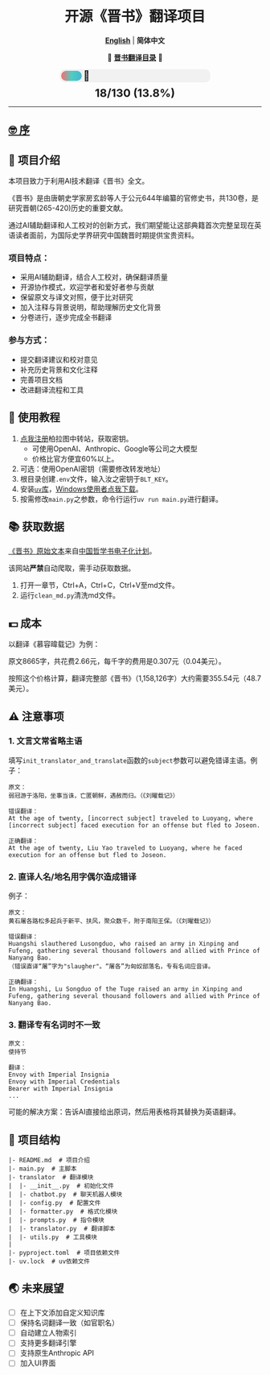 <div align="center">
<h1> 开源《晋书》翻译项目 </h1>

[**English**](docs/README_EN.md) | **简体中文**

📑 [**晋书翻译目录**](docs/contents.md) 📑

</div>

<div style="max-width: 300px; margin: 0 auto;">
  <div style="background-color: #f1f1f1; border-radius: 10px; padding: 3px; position: relative;">
    <div style="
      width: 13.8%; 
      height: 20px; 
      border-radius: 10px;
      background: linear-gradient(90deg, #ff6b6b, #4ecdc4, #45b7d1);
      animation: shimmer 2s infinite linear">
    </div>
    <div style="
      position: absolute;
      right: 80%;
      top: 50%;
      transform: translateY(-50%);
      font-size: 20px;">
      🤡
    </div>
  </div>
  <div style="text-align: center; font-size: 22px; margin-top: 8px;">
    <strong>18/130 (13.8%)</strong>
  </div>
</div>

---
## [🤓 序](docs/PROLOGUE_ZH.MD)

## 🤔 项目介绍
本项目致力于利用AI技术翻译《晋书》全文。

《晋书》是由唐朝史学家房玄龄等人于公元644年编纂的官修史书，共130卷，是研究晋朝(265-420)历史的重要文献。

通过AI辅助翻译和人工校对的创新方式，我们期望能让这部典籍首次完整呈现在英语读者面前，为国际史学界研究中国魏晋时期提供宝贵资料。

### 项目特点：

- 采用AI辅助翻译，结合人工校对，确保翻译质量
- 开源协作模式，欢迎学者和爱好者参与贡献
- 保留原文与译文对照，便于比对研究
- 加入注释与背景说明，帮助理解历史文化背景
- 分卷进行，逐步完成全书翻译

### 参与方式：
- 提交翻译建议和校对意见
- 补充历史背景和文化注释
- 完善项目文档
- 改进翻译流程和工具

## 📑 使用教程
1. [点我注册](https://api.bltcy.ai/register?aff=q3ue)柏拉图中转站，获取密钥。
   - 可使用OpenAI、Anthropic、Google等公司之大模型
   - 价格比官方便宜60%以上。
2. 可选：使用OpenAI密钥（需要修改转发地址）
3. 根目录创建`.env`文件，输入汝之密钥于`BLT_KEY`。
4. 安装[`uv`库](https://github.com/astral-sh/uv)，[Windows使用者点我下载](https://github.com/astral-sh/uv/releases/download/0.5.8/uv-x86_64-pc-windows-msvc.zip)。
5. 按需修改`main.py`之参数，命令行运行`uv run main.py`进行翻译。

## 📚 获取数据
[《晋书》原始文本](https://ctext.org/wiki.pl?if=gb&res=788577&remap=gb)来自[中国哲学书电子化计划](https://ctext.org/zhs)。

该网站**严禁**自动爬取，需手动获取数据。
1. 打开一章节，Ctrl+A，Ctrl+C，Ctrl+V至md文件。
2. 运行`clean_md.py`清洗md文件。

## 💵 成本
以翻译《慕容暐载记》为例：

原文8665字，共花费2.66元，每千字的费用是0.307元（0.04美元）。

按照这个价格计算，翻译完整部《晋书》（1,158,126字）大约需要355.54元（48.7美元）。

## ⚠ 注意事项
### 1. 文言文常省略主语
填写`init_translator_and_translate`函数的`subject`参数可以避免错译主语。例子：
```
原文：
弱冠游于洛阳，坐事当诛，亡匿朝鲜，遇赦而归。（《刘曜载记》）

错误翻译：
At the age of twenty, [incorrect subject] traveled to Luoyang, where [incorrect subject] faced execution for an offense but fled to Joseon.

正确翻译：
At the age of twenty, Liu Yao traveled to Luoyang, where he faced execution for an offense but fled to Joseon.
```

### 2. 直译人名/地名用字偶尔造成错译
例子：
```
原文：
黄石屠各路松多起兵于新平、扶风，聚众数千，附于南阳王保。（《刘曜载记》）

错误翻译：
Huangshi slauthered Lusongduo, who raised an army in Xinping and Fufeng, gathering several thousand followers and allied with Prince of Nanyang Bao.
（错误直译“屠”字为"slaugher"。“屠各”为匈奴部落名，专有名词应音译。

正确翻译：
In Huangshi, Lu Songduo of the Tuge raised an army in Xinping and Fufeng, gathering several thousand followers and allied with Prince of Nanyang Bao.
```

### 3. 翻译专有名词时不一致
```
原文：
使持节

翻译：
Envoy with Imperial Insignia
Envoy with Imperial Credentials
Bearer with Imperial Insignia
...
```
可能的解决方案：告诉AI直接给出原词，然后用表格将其替换为英语翻译。


## 💬 项目结构
```
|- README.md  # 项目介绍
|- main.py  # 主脚本
|- translator  # 翻译模块
|  |- __init__.py  # 初始化文件
|  |- chatbot.py  # 聊天机器人模块
|  |- config.py  # 配置文件
|  |- formatter.py  # 格式化模块
|  |- prompts.py  # 指令模块
|  |- translator.py  # 翻译脚本
|  |- utils.py  # 工具模块
|
|- pyproject.toml  # 项目依赖文件
|- uv.lock  # uv依赖文件
```

## 🌏 未来展望
- [ ] 在上下文添加自定义知识库
- [ ] 保持名词翻译一致（如官职名）
- [ ] 自动建立人物索引
- [ ] 支持更多翻译引擎
- [ ] 支持原生Anthropic API
- [ ] 加入UI界面
